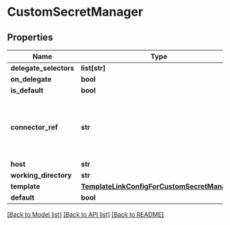 # CustomSecretManager

## Properties
Name | Type | Description | Notes
------------ | ------------- | ------------- | -------------
**delegate_selectors** | **list[str]** |  | [optional] 
**on_delegate** | **bool** |  | [optional] 
**is_default** | **bool** |  | [optional] 
**connector_ref** | **str** | This is the authentication token used to connect underlying secret manager. | [optional] 
**host** | **str** |  | [optional] 
**working_directory** | **str** |  | [optional] 
**template** | [**TemplateLinkConfigForCustomSecretManager**](TemplateLinkConfigForCustomSecretManager.md) |  | 
**default** | **bool** |  | [optional] 

[[Back to Model list]](../README.md#documentation-for-models) [[Back to API list]](../README.md#documentation-for-api-endpoints) [[Back to README]](../README.md)

